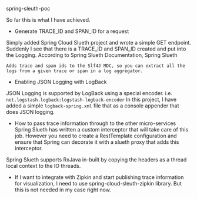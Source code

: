 spring-sleuth-poc

So far this is what I have achieved.

- Generate TRACE_ID and SPAN_ID for a request

Simply added Spring Cloud Slueth project and wrote a simple GET endpoint. Suddenly I see that there is a
TRACE_ID and SPAN_ID created and put into the Logging.
According to Spring Slueth Documentation, Spring Slueth

```Adds trace and span ids to the Slf4J MDC, so you can extract all the logs from a given trace or span in a log aggregator.```


- Enabling JSON Logging with LogBack

JSON Logging is supported by LogBack using a special encoder. i.e. `net.logstash.logback:logstash-logback-encoder`
In this project, I have added a simple `logback-spring.xml` file that as a console appender that does JSON
logging.


- How to pass trace information through to the other micro-services
Spring Slueth has written a custom interceptor that will take care of this job. However you need to create a
RestTemplate configuration and ensure that Spring can decorate it with a slueth proxy that adds this interceptor.

Spring Slueth supports RxJava in-built by copying the headers as a thread local context to the IO threads.

- If I want to integrate with Zipkin and start publishing trace information for visualization, I need to use
spring-cloud-sleuth-zipkin library. But this is not needed in my case right now.








